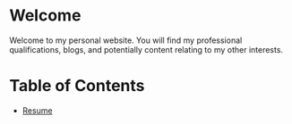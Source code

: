 # Welcome

Welcome to my personal website.  You will find my professional qualifications, blogs, and potentially content relating to my other interests.  


# Table of Contents

* [Resume](/resume.md)
